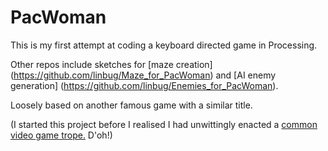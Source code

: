 PacWoman
===
This is my first attempt at coding a keyboard directed game in Processing.

Other repos include sketches for [maze creation] (https://github.com/linbug/Maze_for_PacWoman) and [AI enemy generation] (https://github.com/linbug/Enemies_for_PacWoman).

Loosely based on another famous game with a similar title. 

(I started this project before I realised I had unwittingly enacted a [common video game trope.](http://www.youtube.com/watch?v=eYqYLfm1rWA) D'oh!)
